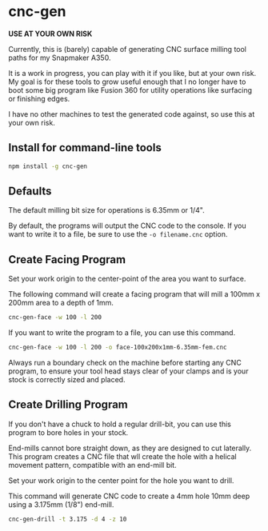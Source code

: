 # cnc-gen

**USE AT YOUR OWN RISK**

Currently, this is (barely) capable of generating CNC surface milling tool paths for my Snapmaker A350.

It is a work in progress, you can play with it if you like, but at your own risk. My goal is for these tools to grow useful enough that I no longer have to boot some big program like Fusion 360 for utility operations like surfacing or finishing edges.

I have no other machines to test the generated code against, so use this at your own risk.

## Install for command-line tools

```bash
npm install -g cnc-gen
```

## Defaults

The default milling bit size for operations is 6.35mm or 1/4".

By default, the programs will output the CNC code to the console. If you want to write it to a file, be sure to use the `-o filename.cnc` option.

## Create Facing Program

Set your work origin to the center-point of the area you want to surface.

The following command will create a facing program that will mill a 100mm x 200mm area to a depth of 1mm.

```bash
cnc-gen-face -w 100 -l 200
```

If you want to write the program to a file, you can use this command.

```bash
cnc-gen-face -w 100 -l 200 -o face-100x200x1mm-6.35mm-fem.cnc
```

Always run a boundary check on the machine before starting any CNC program, to ensure your tool head stays clear of your clamps and is your stock is correctly sized and placed.

## Create Drilling Program

If you don't have a chuck to hold a regular drill-bit, you can use this program to bore holes in your stock.

End-mills cannot bore straight down, as they are designed to cut laterally. This program creates a CNC file that wll create the hole with a helical movement pattern, compatible with an end-mill bit.

Set your work origin to the center point for the hole you want to drill.

This command will generate CNC code to create a 4mm hole 10mm deep using a 3.175mm (1/8") end-mill.

```bash
cnc-gen-drill -t 3.175 -d 4 -z 10
```
